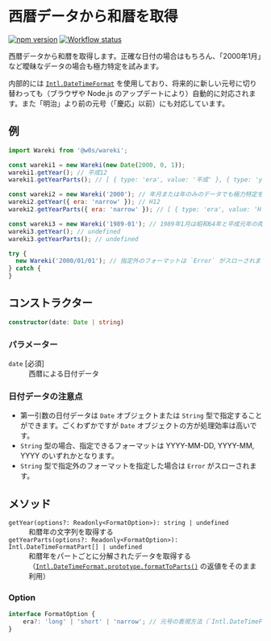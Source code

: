 # 西暦データから和暦を取得

[![npm version](https://badge.fury.io/js/%40w0s%2Fwareki.svg)](https://www.npmjs.com/package/@w0s/wareki)
[![Workflow status](https://github.com/SaekiTominaga/js-library/actions/workflows/wareki.yml/badge.svg)](https://github.com/SaekiTominaga/js-library/actions/workflows/wareki.yml)

西暦データから和暦を取得します。正確な日付の場合はもちろん、「2000年1月」など曖昧なデータの場合も極力特定を試みます。

内部的には [`Intl.DateTimeFormat`](https://developer.mozilla.org/ja/docs/Web/JavaScript/Reference/Global_Objects/Intl/DateTimeFormat) を使用しており、将来的に新しい元号に切り替わっても（ブラウザや Node.js のアップデートにより）自動的に対応されます。また「明治」より前の元号（「慶応」以前）にも対応しています。

## 例

```JavaScript
import Wareki from '@w0s/wareki';

const wareki1 = new Wareki(new Date(2000, 0, 1));
wareki1.getYear(); // 平成12
wareki1.getYearParts(); // [ { type: 'era', value: '平成' }, { type: 'year', value: '12' }, { type: 'literal', value: '年' } ]

const wareki2 = new Wareki('2000'); // 年月または年のみのデータでも極力特定を試みます
wareki2.getYear({ era: 'narrow' }); // H12
wareki2.getYearParts({ era: 'narrow' }); // [ { type: 'era', value: 'H' }, { type: 'year', value: '12' }, { type: 'literal', value: '年' } ]

const wareki3 = new Wareki('1989-01'); // 1989年1月は昭和64年と平成元年の両方が考えられるため、特定が不可能です
wareki3.getYear(); // undefined
wareki3.getYearParts(); // undefined

try {
  new Wareki('2000/01/01'); // 指定外のフォーマットは `Error` がスローされます
} catch {
}
```

## コンストラクター

```TypeScript
constructor(date: Date | string)
```

### パラメーター

<dl>
<dt><code>date</code> [必須]</dt>
<dd>西暦による日付データ</dd>
</dl>

### 日付データの注意点

- 第一引数の日付データは `Date` オブジェクトまたは `String` 型で指定することができます。ごくわずかですが `Date` オブジェクトの方が処理効率は高いです。
- `String` 型の場合、指定できるフォーマットは YYYY-MM-DD, YYYY-MM, YYYY のいずれかとなります。
- `String` 型で指定外のフォーマットを指定した場合は `Error` がスローされます。

## メソッド

<dl>
<dt><code>getYear(options?: Readonly&lt;FormatOption&gt;): string | undefined</code></dt>
<dd>和暦年の文字列を取得する</dd>
<dt><code>getYearParts(options?: Readonly&lt;FormatOption&gt;): Intl.DateTimeFormatPart[] | undefined</code></dt>
<dd>和暦年をパートごとに分解されたデータを取得する（<a href="https://developer.mozilla.org/ja/docs/Web/JavaScript/Reference/Global_Objects/Intl/DateTimeFormat/formatToParts"><code>Intl.DateTimeFormat.prototype.formatToParts()</code></a> の返値をそのまま利用）</dd>
</dl>

### Option

```TypeScript
interface FormatOption {
	era?: 'long' | 'short' | 'narrow'; // 元号の表現方法（`Intl.DateTimeFormat()` コンストラクターの `era` オプションと同等）
}
```
